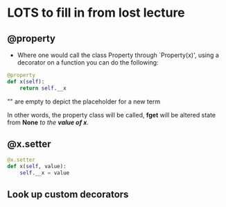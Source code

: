 # LOTS to fill in from lost lecture

## @property

- Where one would call the class Property through `Property(x)', using a decorator on a function you can do the following:

```Python
@property
def x(self):
    return self.__x
```
"" are empty to depict the placeholder for a new term

In other words, the property class will be called, **fget** will be altered state from **None** *to the* ***value of x***.

## @x.setter

```Python
@x.setter
def x(self, value):
    self.__x = value
```
## Look up custom decorators

